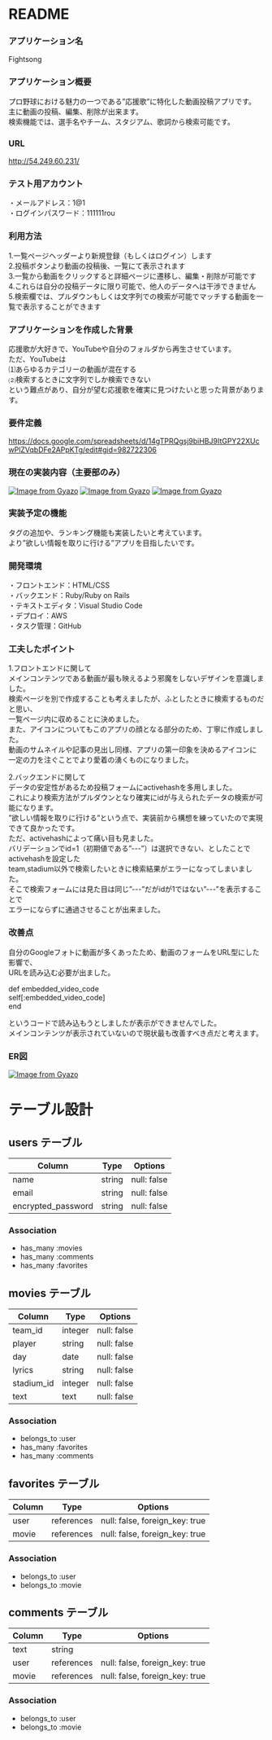 # README

### アプリケーション名

Fightsong

### アプリケーション概要

プロ野球における魅力の一つである”応援歌”に特化した動画投稿アプリです。  
主に動画の投稿、編集、削除が出来ます。  
検索機能では、選手名やチーム、スタジアム、歌詞から検索可能です。  

### URL  

http://54.249.60.231/  

### テスト用アカウント  

・メールアドレス：1@1  
・ログインパスワード：111111rou  

### 利用方法  

1.一覧ページヘッダーより新規登録（もしくはログイン）します  
2.投稿ボタンより動画の投稿後、一覧にて表示されます  
3.一覧から動画をクリックすると詳細ページに遷移し、編集・削除が可能です  
4.これらは自分の投稿データに限り可能で、他人のデータへは干渉できません  
5.検索欄では、プルダウンもしくは文字列での検索が可能でマッチする動画を一覧で表示することができます  

### アプリケーションを作成した背景

応援歌が大好きで、YouTubeや自分のフォルダから再生させています。  
ただ、YouTubeは  
⑴あらゆるカテゴリーの動画が混在する  
⑵検索するときに文字列でしか検索できない  
という難点があり、自分が望む応援歌を確実に見つけたいと思った背景があります。

### 要件定義
https://docs.google.com/spreadsheets/d/14gTPRQgsj9biHBJ9ItGPY22XUcwPlZVqbDFe2APpKTg/edit#gid=982722306  

### 現在の実装内容（主要部のみ）

[![Image from Gyazo](https://i.gyazo.com/4efec37b64950311cf4ae61e110ac8f3.png)](https://gyazo.com/4efec37b64950311cf4ae61e110ac8f3)
[![Image from Gyazo](https://i.gyazo.com/b2c76394c4dbeb6de27ed0349feccf0e.png)](https://gyazo.com/b2c76394c4dbeb6de27ed0349feccf0e)
[![Image from Gyazo](https://i.gyazo.com/37a239adaba4dd64932cc9eb24ad12ff.png)](https://gyazo.com/37a239adaba4dd64932cc9eb24ad12ff)

### 実装予定の機能

タグの追加や、ランキング機能も実装したいと考えています。  
より”欲しい情報を取りに行ける”アプリを目指したいです。

### 開発環境
・フロントエンド：HTML/CSS  
・バックエンド：Ruby/Ruby on Rails  
・テキストエディタ：Visual Studio Code  
・デプロイ：AWS  
・タスク管理：GitHub  

### 工夫したポイント

1.フロントエンドに関して  
メインコンテンツである動画が最も映えるよう邪魔をしないデザインを意識しました。  
検索ページを別で作成することも考えましたが、ふとしたときに検索するものだと思い、  
一覧ページ内に収めることに決めました。  
また、アイコンについてもこのアプリの顔となる部分のため、丁寧に作成しました。  
動画のサムネイルや記事の見出し同様、アプリの第一印象を決めるアイコンに  
一定の力を注ぐことでより愛着の湧くものになりました。

2.バックエンドに関して  
データの安定性があるため投稿フォームにactivehashを多用しました。  
これにより検索方法がプルダウンとなり確実にidが与えられたデータの検索が可能になります。  
”欲しい情報を取りに行ける”という点で、実装前から構想を練っていたので実現できて良かったです。  
ただ、activehashによって痛い目も見ました。  
バリデーションでid=1（初期値である”---”）は選択できない、としたことでactivehashを設定した  
team,stadium以外で検索したいときに検索結果がエラーになってしまいました。  
そこで検索フォームには見た目は同じ”---”だがidが1ではない”---”を表示することで  
エラーにならずに通過させることが出来ました。

### 改善点

自分のGoogleフォトに動画が多くあったため、動画のフォームをURL型にした影響で、  
URLを読み込む必要が出ました。  

  def embedded_video_code  
  self[:embedded_video_code]  
  end  

というコードで読み込もうとしましたが表示ができませんでした。  
メインコンテンツが表示されていないので現状最も改善すべき点だと考えます。  

### ER図

  [![Image from Gyazo](https://i.gyazo.com/2eca3c2e035cef64e3f2d9d0c14ebf03.png)](https://gyazo.com/2eca3c2e035cef64e3f2d9d0c14ebf03)


# テーブル設計

## users テーブル

| Column             | Type   | Options     |
| ------------------ | ------ | ----------- |
| name               | string | null: false |
| email              | string | null: false |
| encrypted_password | string | null: false |

### Association

- has_many :movies
- has_many :comments
- has_many :favorites

## movies テーブル

| Column     | Type    | Options     |
| ---------- | ------- | ----------- |
| team_id    | integer | null: false |
| player     | string  | null: false |
| day        | date    | null: false |
| lyrics     | string  | null: false |
| stadium_id | integer | null: false |
| text       | text    | null: false |

### Association

- belongs_to :user
- has_many :favorites
- has_many :comments

## favorites テーブル

| Column | Type       | Options                        |
| ------ | ---------- | ------------------------------ |
| user   | references | null: false, foreign_key: true |
| movie  | references | null: false, foreign_key: true |

### Association

- belongs_to :user
- belongs_to :movie

## comments テーブル

| Column | Type       | Options                        |
| ------ | ---------- | ------------------------------ |
| text   | string     |                                |
| user   | references | null: false, foreign_key: true |
| movie  | references | null: false, foreign_key: true |

### Association

- belongs_to :user
- belongs_to :movie